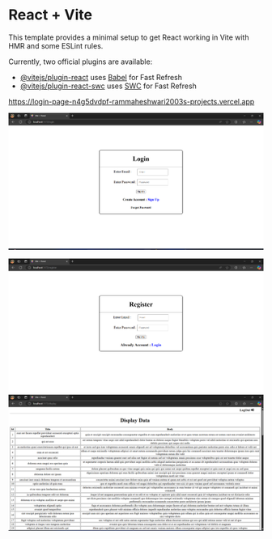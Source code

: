 # React + Vite

This template provides a minimal setup to get React working in Vite with HMR and some ESLint rules.

Currently, two official plugins are available:

- [@vitejs/plugin-react](https://github.com/vitejs/vite-plugin-react/blob/main/packages/plugin-react/README.md) uses [Babel](https://babeljs.io/) for Fast Refresh
- [@vitejs/plugin-react-swc](https://github.com/vitejs/vite-plugin-react-swc) uses [SWC](https://swc.rs/) for Fast Refresh


https://login-page-n4g5dvdpf-rammaheshwari2003s-projects.vercel.app

![Uploading image.png…](https://github.com/rammaheshwari2003/Login-Page/blob/main/Screenshot%202025-01-26%20175921.png)

![Uploading image.png…](https://github.com/rammaheshwari2003/Login-Page/blob/main/Screenshot%202025-01-26%20175936.png)
![Uploading image.png…](https://github.com/rammaheshwari2003/Login-Page/blob/main/Screenshot%202025-01-26%20180001.png)


